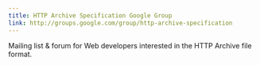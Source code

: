 ```yaml
---
title: HTTP Archive Specification Google Group
link: http://groups.google.com/group/http-archive-specification
---
```


Mailing list & forum for Web developers interested in the HTTP Archive file format.
